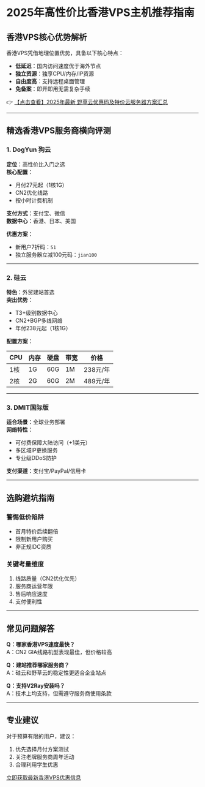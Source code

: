 # 2025年高性价比香港VPS主机推荐指南

## 香港VPS核心优势解析

香港VPS凭借地理位置优势，具备以下核心特点：
- **低延迟**：国内访问速度优于海外节点
- **独立资源**：独享CPU/内存/IP资源
- **自由度高**：支持远程桌面管理
- **免备案**：即开即用无需复杂手续

👉 [【点击查看】2025年最新 野草云优惠码及特价云服务器方案汇总](https://bit.ly/yecaoyun)

---

## 精选香港VPS服务商横向评测

### 1. DogYun 狗云
**定位**：高性价比入门之选  
**核心配置**：
- 月付27元起（1核1G）
- CN2优化线路
- 按小时计费机制

**支付方式**：支付宝、微信  
**数据中心**：香港、日本、美国

**优惠方案**：
- 新用户7折码：`51`
- 独立服务器立减100元码：`jian100`

---

### 2. 硅云
**特色**：外贸建站首选  
**突出优势**：
- T3+级别数据中心
- CN2+BGP多线网络
- 年付238元起（1核1G）

**配置方案**：

| CPU | 内存 | 硬盘 | 带宽 | 价格  |
|-----|------|------|------|-------|
| 1核 | 1G   | 60G  | 1M   | 238元/年 |
| 2核 | 2G   | 60G  | 2M   | 489元/年 |

---

### 3. DMIT国际版
**适合场景**：全球业务部署  
**网络特性**：
- 可付费保障大陆访问（+1美元）
- 多区域IP更换服务
- 专业级DDoS防护

**支付渠道**：支付宝/PayPal/信用卡

---

## 选购避坑指南

### 警惕低价陷阱
- 首月特价后续翻倍
- 限制新用户购买
- 非正规IDC资质

### 关键考量维度
1. 线路质量（CN2优化优先）
2. 服务商运营年限
3. 售后响应速度
4. 支付便利性

---

## 常见问题解答

**Q：哪家香港VPS速度最快？**  
A：CN2 GIA线路机型表现最佳，但价格较高

**Q：建站推荐哪家服务商？**  
A：硅云和野草云的稳定性更适合企业站点

**Q：支持V2Ray安装吗？**  
A：技术上均支持，但需遵守服务商使用条款

---

## 专业建议
对于预算有限的用户，建议：
1. 优先选择月付方案测试
2. 关注老牌服务商周年活动
3. 合理利用学生优惠

[立即获取最新香港VPS优惠信息](https://bit.ly/yecaoyun)